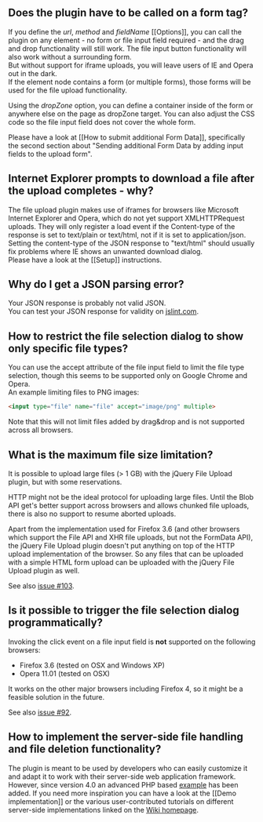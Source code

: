 ## Does the plugin have to be called on a form tag?
If you define the *url*, *method* and *fieldName* [[Options]], you can call the plugin on any element - no form or file input field required - and the drag and drop functionality will still work.
The file input button functionality will also work without a surrounding form.  
But without support for iframe uploads, you will leave users of IE and Opera out in the dark.  
If the element node contains a form (or multiple forms), those forms will be used for the file upload functionality.

Using the *dropZone* option, you can define a container inside of the form or anywhere else on the page as dropZone target.
You can also adjust the CSS code so the file input field does not cover the whole form.

Please have a look at [[How to submit additional Form Data]], specifically the second section about "Sending additional Form Data by adding input fields to the upload form".

## Internet Explorer prompts to download a file after the upload completes - why?
The file upload plugin makes use of iframes for browsers like Microsoft Internet Explorer and Opera, which do not yet support XMLHTTPRequest uploads.
They will only register a load event if the Content-type of the response is set to text/plain or text/html, not if it is set to application/json. Setting the content-type of the JSON response to "text/html" should usually fix problems where IE shows an unwanted download dialog.  
Please have a look at the [[Setup]] instructions.

## Why do I get a JSON parsing error?
Your JSON response is probably not valid JSON.  
You can test your JSON response for validity on [jslint.com](http://www.jsonlint.com/).

## How to restrict the file selection dialog to show only specific file types?
You can use the accept attribute of the file input field to limit the file type selection, though this seems to be supported only on Google Chrome and Opera.  
An example limiting files to PNG images:
```html
<input type="file" name="file" accept="image/png" multiple>
```

Note that this will not limit files added by drag&drop and is not supported across all browsers.

## What is the maximum file size limitation?
It is possible to upload large files (> 1 GB) with the jQuery File Upload plugin, but with some reservations.

HTTP might not be the ideal protocol for uploading large files.
Until the Blob API get's better support across browsers and allows chunked file uploads, there is also no support to resume aborted uploads.

Apart from the implementation used for Firefox 3.6 (and other browsers which support the File API and XHR file uploads, but not the FormData API), the jQuery File Upload plugin doesn't put anything on top of the HTTP upload implementation of the browser.
So any files that can be uploaded with a simple HTML form upload can be uploaded with the jQuery File Upload plugin as well.

See also [issue #103](https://github.com/blueimp/jQuery-File-Upload/issues/103).

## Is it possible to trigger the file selection dialog programmatically?
Invoking the click event on a file input field is **not** supported on the following browsers:

* Firefox 3.6 (tested on OSX and Windows XP)
* Opera 11.01 (tested on OSX)

It works on the other major browsers including Firefox 4, so it might be a feasible solution in the future.

See also [issue #92](https://github.com/blueimp/jQuery-File-Upload/issues/92).

## How to implement the server-side file handling and file deletion functionality?
The plugin is meant to be used by developers who can easily customize it and adapt it to work with their server-side web application framework.  
However, since version 4.0 an advanced PHP based [example](https://github.com/blueimp/jQuery-File-Upload/tree/master/example) has been added. If you need more inspiration you can have a look at the [[Demo implementation]] or the various user-contributed tutorials on different server-side implementations linked on the [Wiki homepage](https://github.com/blueimp/jQuery-File-Upload/wiki).